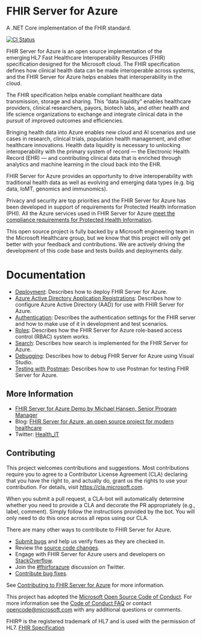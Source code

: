 # FHIR Server for Azure

A .NET Core implementation of the FHIR standard.

[![CI Status](https://microsofthealthoss.vsrm.visualstudio.com/_apis/public/Release/badge/7621b231-1a7d-4364-935b-2f72b911c43d/1/1)](https://microsofthealthoss.visualstudio.com/FhirServer/_releases2)

FHIR Server for Azure is an open source implementation of the emerging HL7 Fast Healthcare Interoperability Resources (FHIR) specification designed for the Microsoft cloud. The FHIR specification defines how clinical health data can be made interoperable across systems, and the FHIR Server for Azure helps enables that interoperability in the cloud. 

The FHIR specification helps enable compliant healthcare data transmission, storage and sharing. This “data liquidity” enables healthcare providers, clinical researchers, payors, biotech labs, and other health and life science organizations to exchange and integrate clinical data in the pursuit of improved outcomes and efficiencies. 

Bringing health data into Azure enables new cloud and AI scenarios and use cases in research, clinical trials, population health management, and other healthcare innovations. Health data liquidity is necessary to unlocking interoperability with the primary system of record — the Electronic Health Record (EHR) — and contributing clinical data that is enriched through analytics and machine learning in the cloud back into the EHR. 

FHIR Server for Azure provides an opportunity to drive interoperability with traditional health data as well as evolving and emerging data types (e.g. big data, IoMT, genomics and immunomics). 

Privacy and security are top priorities and the FHIR Server for Azure has been developed in support of requirements for Protected Health Information (PHI). All the Azure services used in FHIR Server for Azure [meet the compliance requirements for Protected Health Information](https://www.microsoft.com/en-us/trustcenter/compliance/complianceofferings).

This open source project is fully backed by a Microsoft engineering team in the Microsoft Healthcare group, but we know that this project will only get better with your feedback and contributions. We are actively driving the development of this code base and tests builds and deployments daily. 

# Documentation

- [Deployment](docs/DefaultDeployment.md): Describes how to deploy FHIR Server for Azure. 
- [Azure Active Directory Application Registrations](docs/PortalAppRegistration.md): Describes how to configure Azure Active Directory (AAD) for use with FHIR Server for Azure.
- [Authentication](docs/Authentication.md): Describes the authentication settings for the FHIR server and how to make use of it in development and test scenarios.
- [Roles](docs/Roles.md): Describes how the FHIR Server for Azure role-based access control (RBAC) system works.
- [Search](docs/Search.md): Describes how search is implemented for the FHIR Server for Azure.
- [Debugging](docs/HowToDebug.md): Describes how to debug FHIR Server for Azure using Visual Studio.
- [Testing with Postman](docs/PostmanTesting.md): Describes how to use Postman for testing FHIR Server for Azure.



## More Information 

- [FHIR Server for Azure Demo by Michael Hansen, Senior Program Manager](https://github.com/hansenms/FhirDemo)
- Blog: [FHIR Server for Azure, an open source project for modern healthcare](https://cloudblogs.microsoft.com/industry-blog/industry/health/fhir-server-for-azure-an-open-source-project-for-modern-healthcare/)
- Twitter: [Health_IT](https://twitter.com/Health_IT)

## Contributing
This project welcomes contributions and suggestions.  Most contributions require you to agree to a
Contributor License Agreement (CLA) declaring that you have the right to, and actually do, grant us
the rights to use your contribution. For details, visit https://cla.microsoft.com.

When you submit a pull request, a CLA-bot will automatically determine whether you need to provide
a CLA and decorate the PR appropriately (e.g., label, comment). Simply follow the instructions
provided by the bot. You will only need to do this once across all repos using our CLA.

There are many other ways to contribute to FHIR Server for Azure.
- [Submit bugs](issues) and help us verify fixes as they are checked in.
- Review the [source code changes](pulls).
- Engage with FHIR Server for Azure users and developers on [StackOverflow](https://stackoverflow.com/questions/tagged/fhir-server-for-azure).
- Join the [#fhirforazure](https://twitter.com/hashtag/fhirserverforazure?f=tweets&vertical=default) discussion on Twitter.
- [Contribute bug fixes](CONTRIBUTING.md).

See [Contributing to FHIR Server for Azure](CONTRIBUTING.md) for more information.

This project has adopted the [Microsoft Open Source Code of Conduct](https://opensource.microsoft.com/codeofconduct/).
For more information see the [Code of Conduct FAQ](https://opensource.microsoft.com/codeofconduct/faq/) or
contact [opencode@microsoft.com](mailto:opencode@microsoft.com) with any additional questions or comments.


FHIR&reg; is the registered trademark of HL7 and is used with the permission of HL7.
[FHIR Specification](https://www.hl7.org/fhir/)